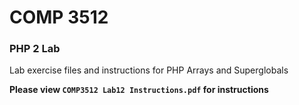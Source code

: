 # COMP 3512
### PHP 2 Lab 
Lab exercise files and instructions for PHP Arrays and Superglobals

**Please view `COMP3512 Lab12 Instructions.pdf` for instructions**

  
